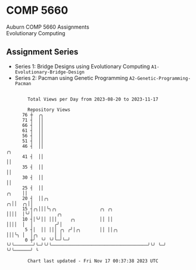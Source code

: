 # COMP 5660
Auburn COMP 5660 Assignments  
Evolutionary Computing

## Assignment Series
- Series 1: Bridge Designs using Evolutionary Computing `A1-Evolutionary-Bridge-Design`
- Series 2: Pacman using Genetic Programming `A2-Genetic-Programming-Pacman`

```

        Total Views per Day from 2023-08-20 to 2023-11-17

        Repository Views
      76 ┼  ╭╮
      71 ┤  ││
      66 ┤  ││
      61 ┤  ││
      56 ┤  ││
      51 ┤  ││
      46 ┤  ││                                                                        ╭╮
      41 ┤  ││                                                                        ││
      35 ┤  ││                                                                        ││
      30 ┤  ││                                                                        ││
      25 ┤  ││                                                                  ╭╮    ││
      20 ┤  ││╭╮                                                              ╭╮││  ╭╮││
      15 ┤╭╮│││╰╮╭╮                ╭╮ ╭╮                                      ││││  │╰╯│         ╭╮
      10 ┤│╰╯││ │││     ╭╮         ││ ││                                      ││││  │  │        ╭╯│
       5 ┤│  ││ │││ ╭╮ ╭╯│╭╮       ││ ││╭╮                                    │││╰╮ │  │╭╮      │ │
       0 ┼╯  ╰╯ ╰╯╰─╯╰─╯ ╰╯╰───────╯╰─╯╰╯╰────────────────────────────────────╯╰╯ ╰─╯  ╰╯╰──────╯ ╰

        Chart last updated - Fri Nov 17 00:37:38 2023 UTC
        
```
